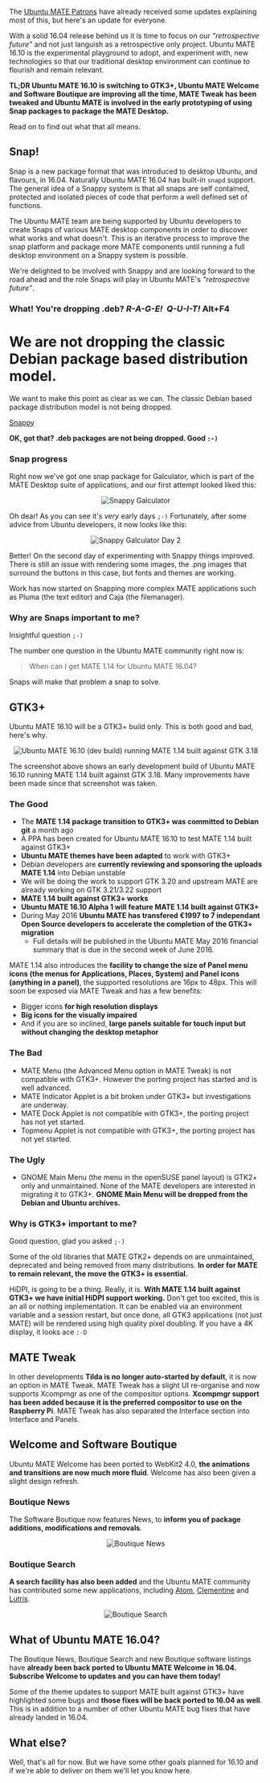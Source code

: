 <!--
.. title: Ubuntu MATE 16.10 progress update
.. slug: ubuntu-mate-yakkety-progress-update
.. date: 2016-05-25 13:45:00 BST
.. tags: Ubuntu,MATE,GTK3,Snappy,Welcome,Boutique
.. link:
.. description: Ubuntu MATE 16.10 progress update on the migration to GTK3+ and Snappy package research and development
.. type: text
.. author: Martin Wimpress
-->

The [Ubuntu MATE Patrons](https://www.patreon.com/ubuntu_mate) have already 
received some updates explaining most of this, but here's an update for 
everyone.

With a solid 16.04 release behind us it is time to focus on our 
*"retrospective future"* and not just languish as a retrospective only 
project. Ubuntu MATE 16.10 is the experimental playground to adopt, and 
experiment with, new technologies so that our traditional desktop environment 
can continue to flourish and remain relevant.

**TL;DR Ubuntu MATE 16.10 is switching to GTK3+, Ubuntu MATE Welcome and 
Software Boutique are improving all the time, MATE Tweak has been tweaked and 
Ubuntu MATE is involved in the early prototyping of using Snap packages to 
package the MATE Desktop.**

Read on to find out what that all means.

## Snap!

Snap is a new package format that was introduced to desktop Ubuntu, and 
flavours, in 16.04. Naturally Ubuntu MATE 16.04 has built-in `snapd` support. 
The general idea of a Snappy system is that all snaps are self contained, 
protected and isolated pieces of code that perform a well defined set of 
functions.

The Ubuntu MATE team are being supported by Ubuntu developers to create Snaps 
of various MATE desktop components in order to discover what works and what 
doesn't. This is an iterative process to improve the snap platform and package 
more MATE components until running a full desktop environment on a Snappy 
system is possible.

We're delighted to be involved with Snappy and are looking forward to the road 
ahead and the role Snaps will play in Ubuntu MATE's *"retrospective future"*.

### What! You're dropping .deb? *R-A-G-E!&nbsp; Q-U-I-T!* Alt+F4

<div class="bs-component">
    <div class="jumbotron">
        <h1>We are not dropping the classic Debian package based distribution model.</h1>
        <p>We want to make this point as clear as we can. The classic Debian based package distribution model is not being dropped.</p>
        <a href="https://developer.ubuntu.com/en/snappy/" class="btn btn-primary btn-lg">Snappy</a>
        </p>
    </div>
</div>

**OK, got that? .deb packages are not being dropped. Good `:-)`**

### Snap progress

Right now we've got one snap package for Galculator, which is part of the MATE 
Desktop suite of applications, and our first attempt looked liked this:

<div align="center">
<img src="/gallery/Progress-201605/Snappy_Galculator.png" alt="Snappy Galculator" />
</div>

Oh dear! As you can see it's *very* early days `;-)` Fortunately, after some advice from
Ubuntu developers, it now looks like this:

<div align="center">
<img src="/gallery/Progress-201605/Snappy_Galculator_2nd_Day.png" alt="Snappy Galculator Day 2" />
</div>

Better! On the second day of experimenting with Snappy things improved. There 
is still an issue with rendering some images, the .png images that surround 
the buttons in this case, but fonts and themes are working.

Work has now started on Snapping more complex MATE applications such as Pluma (the 
text editor) and Caja (the filemanager). 

### Why are Snaps important to me?

Insightful question `;-)`

The number one question in the Ubuntu MATE community right now is:

> When can I get MATE 1.14 for Ubuntu MATE 16.04?

Snaps will make that problem a snap to solve.

## GTK3+

Ubuntu MATE 16.10 will be a GTK3+ build only. This is both good and bad, here's why.

<div align="center">
<img src="/gallery/Progress-201605/MATE114_GTK318.png" alt="Ubuntu MATE 16.10 (dev build) running MATE 1.14 built against GTK 3.18" />
</div>

The screenshot above shows an early development build of Ubuntu MATE 16.10 
running MATE 1.14 built against GTK 3.18. Many improvements have been made 
since that screenshot was taken.

### The Good

  * The **MATE 1.14 package transition to GTK3+ was committed to Debian git** a month ago
  * A PPA has been created for Ubuntu MATE 16.10 to test MATE 1.14 built against GTK3+
  * **Ubuntu MATE themes have been adapted** to work with GTK3+
  * Debian developers are **currently reviewing and sponsoring the uploads MATE 1.14** into Debian unstable
  * We will be doing the work to support GTK 3.20 and upstream MATE are already working on GTK 3.21/3.22 support
  * **MATE 1.14 built against GTK3+ works**
  * **Ubuntu MATE 16.10 Alpha 1 will feature MATE 1.14 built against GTK3+**
  * During May 2016 **Ubuntu MATE has transfered €1997 to 7 independant Open Source developers to accelerate the completion of the GTK3+ migration**
    * Full details will be published in the Ubuntu MATE May 2016 financial summary that is due in the second week of June 2016.

MATE 1.14 also introduces the **facility to change the size of Panel menu 
icons (the menus for Applications, Places, System) and Panel icons (anything 
in a panel)**, the supported resolutions are 16px to 48px. This will soon be 
exposed via MATE Tweak and has a few benefits:

  * Bigger icons **for high resolution displays**
  * **Big icons for the visually impaired**
  * And if you are so inclined, **large panels suitable for touch input but without changing the desktop metaphor**

### The Bad

  * MATE Menu (the Advanced Menu option in MATE Tweak) is not compatible with GTK3+. However the porting project has started and is well advanced.
  * MATE Indicator Applet is a bit broken under GTK3+ but investigations are underway.
  * MATE Dock Applet is not compatible with GTK3+, the porting project has not yet started.
  * Topmenu Applet is not compatible with GTK3+, the porting project has not yet started.

### The Ugly

  * GNOME Main Menu (the menu in the openSUSE panel layout) is GTK2+ only and 
  unmaintained. None of the MATE developers are interested in migrating it to 
  GTK3+. **GNOME Main Menu will be dropped from the Debian and Ubuntu archives.**

### Why is GTK3+ important to me?

Good question, glad you asked `;-)`

Some of the old libraries that MATE GTK2+ depends on are unmaintained, 
deprecated and being removed from many distributions. **In order for MATE to 
remain relevant, the move the GTK3+ is essential.**

HiDPI, is going to be a thing. Really, it is. **With MATE 1.14 built against 
GTK3+ we have initial HiDPI support working.** Don't get too excited, this is 
an all or nothing implementation. It can be enabled via an environment 
variable and a session restart, but once done, all GTK3 applications (not just 
MATE) will be rendered using high quality pixel doubling. If you have a 4K 
display, it looks ace `:-D`
 
## MATE Tweak

In other developments **Tilda is no longer auto-started by default**, it is 
now an option in MATE Tweak. MATE Tweak has a slight UI re-organise and now 
supports Xcompmgr as one of the compositor options. **Xcompmgr support has 
been added because it is the preferred compositor to use on the Raspberry 
Pi**. MATE Tweak has also separated the Interface section into Interface and 
Panels.

## Welcome and Software Boutique

Ubuntu MATE Welcome has been ported to WebKit2 4.0, **the animations and 
transitions are now much more fluid**. Welcome has also been given a slight 
design refresh.

### Boutique News

The Software Boutique now features News, to **inform you of package additions, 
modifications and removals**.

<div align="center">
<img src="/gallery/Progress-201605/Boutique_News.png" alt="Boutique News" />
</div>

### Boutique Search

**A search facility has also been added** and the Ubuntu MATE community has 
contributed some new applications, including [Atom](https://atom.io/),
[Clementine](https://www.clementine-player.org/) and [Lutris](https://lutris.net/). 

<div align="center">
<img src="/gallery/Progress-201605/Boutique_Search.png" alt="Boutique Search" />
</div>

## What of Ubuntu MATE 16.04?

The Boutique News, Boutique Search and new Boutique software listings have 
**already been back ported to Ubuntu MATE Welcome in 16.04. Subscribe Welcome to 
updates and you can have them today!**

Some of the theme updates to support MATE built against GTK3+ have highlighted 
some bugs and **those fixes will be back ported to 16.04 as well**. This is in 
addition to a number of other Ubuntu MATE bug fixes that have already landed 
in 16.04.

## What else?

Well, that's all for now. But we have some other goals planned for 16.10 and 
if we're able to deliver on them we'll let you know here.
